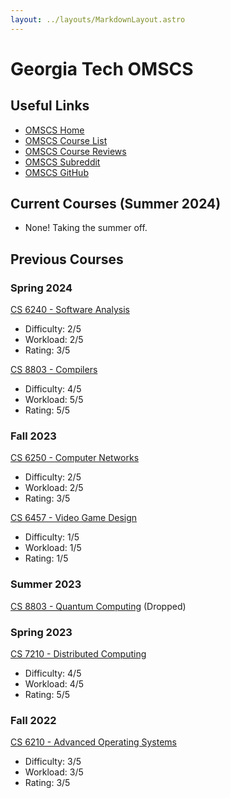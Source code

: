 ```yaml
---
layout: ../layouts/MarkdownLayout.astro
---
```


# Georgia Tech OMSCS

## Useful Links

- [OMSCS Home](https://omscs.gatech.edu/)
- [OMSCS Course List](https://omscs.gatech.edu/current-courses)
- [OMSCS Course Reviews](https://omscentral.com/)
- [OMSCS Subreddit](https://old.reddit.com/r/OMSCS/)
- [OMSCS GitHub](https://github.gatech.edu/omscs)

## Current Courses (Summer 2024)

- None! Taking the summer off.

## Previous Courses

### Spring 2024

[CS 6240 - Software Analysis](https://omscs.gatech.edu/cs-6340-software-analysis)

- Difficulty: 2/5
- Workload: 2/5
- Rating: 3/5

[CS 8803 - Compilers](https://omscs.gatech.edu/cs-8803-o08-compilers-theory-and-practice)

- Difficulty: 4/5
- Workload: 5/5
- Rating: 5/5

### Fall 2023

[CS 6250 - Computer Networks](https://omscs.gatech.edu/cs-6250-computer-networks)

- Difficulty: 2/5
- Workload: 2/5
- Rating: 3/5

[CS 6457 - Video Game Design](https://omscs.gatech.edu/cs-6457-video-game-design)

- Difficulty: 1/5
- Workload: 1/5
- Rating: 1/5

### Summer 2023

[CS 8803 - Quantum Computing](https://omscs.gatech.edu/cs-8803-o13-quantum-computing) (Dropped)

### Spring 2023

[CS 7210 - Distributed Computing](https://omscs.gatech.edu/cs-7210-distributed-computing)

- Difficulty: 4/5
- Workload: 4/5
- Rating: 5/5

### Fall 2022

[CS 6210 - Advanced Operating Systems](https://omscs.gatech.edu/cs-6210-advanced-operating-systems)

- Difficulty: 3/5
- Workload: 3/5
- Rating: 3/5
